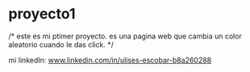 # proyecto1

/* este es mi ptimer proyecto. es una pagina web que cambia un color aleatorio cuando le das click. */

mi linkedIn: www.linkedin.com/in/ulises-escobar-b8a260288